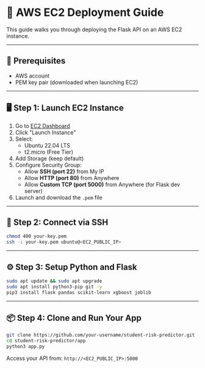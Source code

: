 # 🚀 AWS EC2 Deployment Guide

This guide walks you through deploying the Flask API on an AWS EC2 instance.

---

## 🧱 Prerequisites
- AWS account
- PEM key pair (downloaded when launching EC2)

---

## 🖥️ Step 1: Launch EC2 Instance
1. Go to [EC2 Dashboard](https://console.aws.amazon.com/ec2)
2. Click "Launch Instance"
3. Select:
   - Ubuntu 22.04 LTS
   - t2.micro (Free Tier)
4. Add Storage (keep default)
5. Configure Security Group:
   - Allow **SSH (port 22)** from My IP
   - Allow **HTTP (port 80)** from Anywhere
   - Allow **Custom TCP (port 5000)** from Anywhere (for Flask dev server)
6. Launch and download the `.pem` file

---

## 🔐 Step 2: Connect via SSH
```bash
chmod 400 your-key.pem
ssh -i your-key.pem ubuntu@<EC2_PUBLIC_IP>
```

---

## ⚙️ Step 3: Setup Python and Flask
```bash
sudo apt update && sudo apt upgrade
sudo apt install python3-pip git -y
pip3 install flask pandas scikit-learn xgboost joblib
```

---

## 📦 Step 4: Clone and Run Your App
```bash
git clone https://github.com/your-username/student-risk-predictor.git
cd student-risk-predictor/app
python3 app.py
```

Access your API from: `http://<EC2_PUBLIC_IP>:5000`
